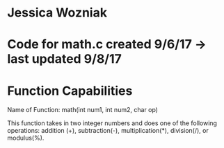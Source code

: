 # Jessica Wozniak
# Code for math.c created 9/6/17 -> last updated 9/8/17

# Function Capabilities 
Name of Function: math(int num1, int num2, char op)

This function takes in two integer numbers and does one of the following operations: addition (+), subtraction(-), multiplication(*), division(/), or modulus(%). 
